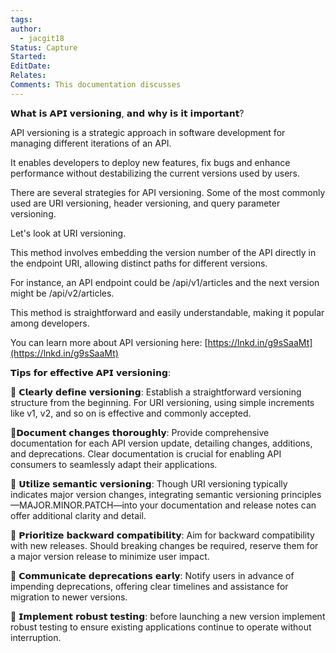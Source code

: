 ```yaml
---
tags: 
author:
  - jacgit18
Status: Capture
Started: 
EditDate: 
Relates: 
Comments: This documentation discusses
---
```

𝗪𝗵𝗮𝘁 𝗶𝘀 𝗔𝗣𝗜 𝘃𝗲𝗿𝘀𝗶𝗼𝗻𝗶𝗻𝗴, 𝗮𝗻𝗱 𝘄𝗵𝘆 𝗶𝘀 𝗶𝘁 𝗶𝗺𝗽𝗼𝗿𝘁𝗮𝗻𝘁?  
  
API versioning is a strategic approach in software development for managing different iterations of an API.  
  
It enables developers to deploy new features, fix bugs and enhance performance without destabilizing the current versions used by users.  
  
There are several strategies for API versioning. Some of the most commonly used are URI versioning, header versioning, and query parameter versioning.  
  
Let's look at URI versioning.  
  
This method involves embedding the version number of the API directly in the endpoint URI, allowing distinct paths for different versions.  
  
For instance, an API endpoint could be /api/v1/articles and the next version might be /api/v2/articles.  
  
This method is straightforward and easily understandable, making it popular among developers.  
  
You can learn more about API versioning here: [https://lnkd.in/g9sSaaMt](https://lnkd.in/g9sSaaMt)  
  
𝗧𝗶𝗽𝘀 𝗳𝗼𝗿 𝗲𝗳𝗳𝗲𝗰𝘁𝗶𝘃𝗲 𝗔𝗣𝗜 𝘃𝗲𝗿𝘀𝗶𝗼𝗻𝗶𝗻𝗴:  
  
🔸 𝗖𝗹𝗲𝗮𝗿𝗹𝘆 𝗱𝗲𝗳𝗶𝗻𝗲 𝘃𝗲𝗿𝘀𝗶𝗼𝗻𝗶𝗻𝗴: Establish a straightforward versioning structure from the beginning. For URI versioning, using simple increments like v1, v2, and so on is effective and commonly accepted.  
  
🔸𝗗𝗼𝗰𝘂𝗺𝗲𝗻𝘁 𝗰𝗵𝗮𝗻𝗴𝗲𝘀 𝘁𝗵𝗼𝗿𝗼𝘂𝗴𝗵𝗹𝘆: Provide comprehensive documentation for each API version update, detailing changes, additions, and deprecations. Clear documentation is crucial for enabling API consumers to seamlessly adapt their applications.  
  
🔸 𝗨𝘁𝗶𝗹𝗶𝘇𝗲 𝘀𝗲𝗺𝗮𝗻𝘁𝗶𝗰 𝘃𝗲𝗿𝘀𝗶𝗼𝗻𝗶𝗻𝗴: Though URI versioning typically indicates major version changes, integrating semantic versioning principles—MAJOR.MINOR.PATCH—into your documentation and release notes can offer additional clarity and detail.  
  
🔸 𝗣𝗿𝗶𝗼𝗿𝗶𝘁𝗶𝘇𝗲 𝗯𝗮𝗰𝗸𝘄𝗮𝗿𝗱 𝗰𝗼𝗺𝗽𝗮𝘁𝗶𝗯𝗶𝗹𝗶𝘁𝘆: Aim for backward compatibility with new releases. Should breaking changes be required, reserve them for a major version release to minimize user impact.  
  
🔸 𝗖𝗼𝗺𝗺𝘂𝗻𝗶𝗰𝗮𝘁𝗲 𝗱𝗲𝗽𝗿𝗲𝗰𝗮𝘁𝗶𝗼𝗻𝘀 𝗲𝗮𝗿𝗹𝘆: Notify users in advance of impending deprecations, offering clear timelines and assistance for migration to newer versions.  
  
🔸 𝗜𝗺𝗽𝗹𝗲𝗺𝗲𝗻𝘁 𝗿𝗼𝗯𝘂𝘀𝘁 𝘁𝗲𝘀𝘁𝗶𝗻𝗴: before launching a new version implement robust testing to ensure existing applications continue to operate without interruption.